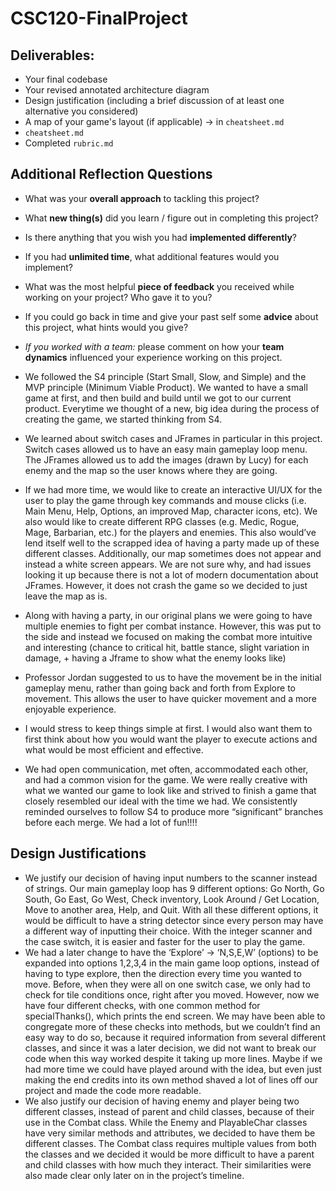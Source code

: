 # CSC120-FinalProject

## Deliverables:
 - Your final codebase
 - Your revised annotated architecture diagram
 - Design justification (including a brief discussion of at least one alternative you considered)
 - A map of your game's layout (if applicable) -> in `cheatsheet.md`
 - `cheatsheet.md`
 - Completed `rubric.md`
  
## Additional Reflection Questions
 - What was your **overall approach** to tackling this project?
 - What **new thing(s)** did you learn / figure out in completing this project?
 - Is there anything that you wish you had **implemented differently**?
 - If you had **unlimited time**, what additional features would you implement?
 - What was the most helpful **piece of feedback** you received while working on your project? Who gave it to you?
 - If you could go back in time and give your past self some **advice** about this project, what hints would you give?
 - _If you worked with a team:_ please comment on how your **team dynamics** influenced your experience working on this project.

- We followed the S4 principle (Start Small, Slow, and Simple) and the MVP principle (Minimum Viable Product). We wanted to have a small game at first, and then build and build until we got to our current product. Everytime we thought of a new, big idea during the process of creating the game, we started thinking from S4.
- We learned about switch cases and JFrames in particular in this project. Switch cases allowed us to have an easy main gameplay loop menu. The JFrames allowed us to add the images (drawn by Lucy) for each enemy and the map so the user knows where they are going. 
- If we had more time, we would like to create an interactive UI/UX for the user to play the game through key commands and mouse clicks (i.e. Main Menu, Help, Options, an improved Map, character icons, etc). We also would like to create different RPG classes (e.g. Medic, Rogue, Mage, Barbarian, etc.) for the players and enemies. This also would’ve lend itself well to the scrapped idea of having a party made up of these different classes. Additionally, our map sometimes does not appear and instead a white screen appears. We are not sure why, and had issues looking it up because there is not a lot of modern documentation about JFrames. However, it does not crash the game so we decided to just leave the map as is. 
- Along with having a party, in our original plans we were going to have multiple enemies to fight per combat instance. However, this was put to the side and instead we focused on making the combat more intuitive and interesting (chance to critical hit, battle stance, slight variation in damage, + having a Jframe to show what the enemy looks like)
- Professor Jordan suggested to us to have the movement be in the initial gameplay menu, rather than going back and forth from Explore to movement. This allows the user to have quicker movement and a more enjoyable experience. 
- I would stress to keep things simple at first. I would also want them to first think about how you would want the player to execute actions and what would be most efficient and effective. 
- We had open communication, met often, accommodated each other, and had a common vision for the game. We were really creative with what we wanted our game to look like and strived to finish a game that closely resembled our ideal with the time we had. We consistently reminded ourselves to follow S4 to produce more “significant” branches before each merge. We had a lot of fun!!!!

## Design Justifications 
- We justify our decision of having input numbers to the scanner instead of strings. Our main gameplay loop has 9 different options: Go North, Go South, Go East, Go West, Check inventory, Look Around / Get Location, Move to another area, Help, and Quit. With all these different options, it would be difficult to have a string detector since every person may have a different way of inputting their choice. With the integer scanner and the case switch, it is easier and faster for the user to play the game. 
- We had a later change to have the ‘Explore’ -> ‘N,S,E,W’ (options) to be expanded into options 1,2,3,4 in the main game loop options, instead of having to type explore, then the direction every time you wanted to move. Before, when they were all on one switch case, we only had to check for tile conditions once, right after you moved. However, now we have four different checks, with one common method for specialThanks(), which prints the end screen. We may have been able to congregate more of these checks into methods, but we couldn’t find an easy way to do so, because it required information from several different classes, and since it was a later decision, we did not want to break our code when this way worked despite it taking up more lines. Maybe if we had more time we could have played around with the idea, but even just making the end credits into its own method shaved a lot of lines off our project and made the code more readable.
- We also justify our decision of having enemy and player being two different classes, instead of parent and child classes, because of their use in the Combat class. While the Enemy and PlayableChar classes have very similar methods and attributes, we decided to have them be different classes. The Combat class requires multiple values from both the classes and we decided it would be more difficult to have a parent and child classes with how much they interact. Their similarities were also made clear only later on in the project’s timeline. 
